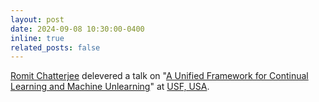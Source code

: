 ```yaml
---
layout: post
date: 2024-09-08 10:30:00-0400
inline: true
related_posts: false
---
```


[Romit Chatterjee](https://respailab.github.io/people/) delevered a talk on "[A Unified Framework for Continual Learning and Machine Unlearning](https://arxiv.org/abs/2408.11374v1)" at [USF, USA](https://www.usf.edu/).
